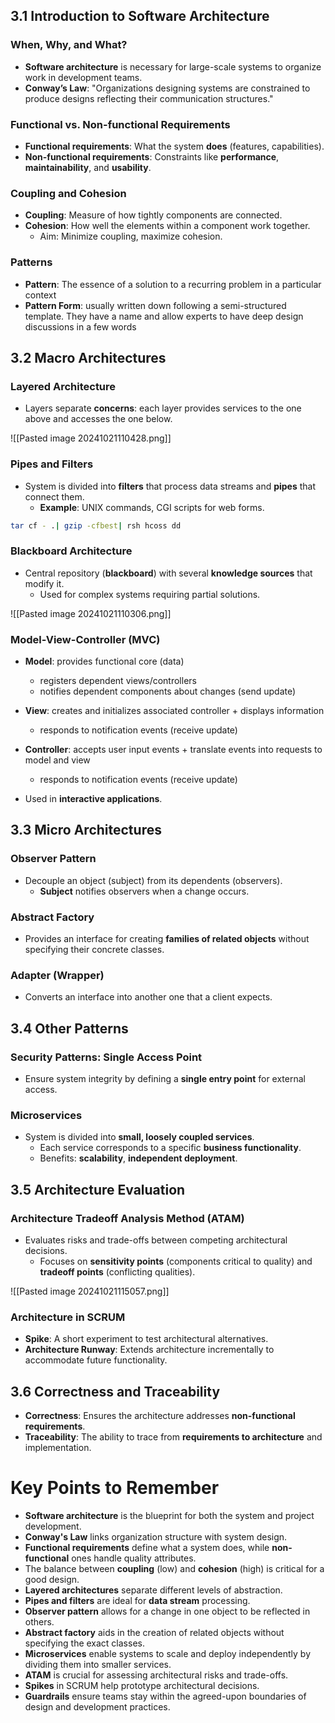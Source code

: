 ## 3.1 Introduction to Software Architecture

### When, Why, and What?

- **Software architecture** is necessary for large-scale systems to organize work in development teams.
- **Conway’s Law**: "Organizations designing systems are constrained to produce designs reflecting their communication structures."

### Functional vs. Non-functional Requirements

- **Functional requirements**: What the system **does** (features, capabilities).
- **Non-functional requirements**: Constraints like **performance**, **maintainability**, and **usability**.

### Coupling and Cohesion

- **Coupling**: Measure of how tightly components are connected.
- **Cohesion**: How well the elements within a component work together.
  - Aim: Minimize coupling, maximize cohesion.

### Patterns

- **Pattern**: The essence of a solution to a recurring problem in a particular context
- **Pattern Form**: usually written down following a semi-structured template. They have a name and allow experts to have deep design discussions in a few words

## 3.2 Macro Architectures

### Layered Architecture

- Layers separate **concerns**: each layer provides services to the one above and accesses the one below.

![[Pasted image 20241021110428.png]]

### Pipes and Filters

- System is divided into **filters** that process data streams and **pipes** that connect them.
  - **Example**: UNIX commands, CGI scripts for web forms.

```bash
tar cf - .| gzip -cfbest| rsh hcoss dd
```

### Blackboard Architecture

- Central repository (**blackboard**) with several **knowledge sources** that modify it.
  - Used for complex systems requiring partial solutions.

![[Pasted image 20241021110306.png]]

### Model-View-Controller (MVC)

- **Model**: provides functional core (data)
  - registers dependent views/controllers
  - notifies dependent components about changes (send update)
- **View**: creates and initializes associated controller + displays information
  - responds to notification events (receive update)
- **Controller**: accepts user input events + translate events into requests to model and view

  - responds to notification events (receive update)

- Used in **interactive applications**.

## 3.3 Micro Architectures

### Observer Pattern

- Decouple an object (subject) from its dependents (observers).
  - **Subject** notifies observers when a change occurs.

### Abstract Factory

- Provides an interface for creating **families of related objects** without specifying their concrete classes.

### Adapter (Wrapper)

- Converts an interface into another one that a client expects.

## 3.4 Other Patterns

### Security Patterns: Single Access Point

- Ensure system integrity by defining a **single entry point** for external access.

### Microservices

- System is divided into **small, loosely coupled services**.
  - Each service corresponds to a specific **business functionality**.
  - Benefits: **scalability**, **independent deployment**.

## 3.5 Architecture Evaluation

### Architecture Tradeoff Analysis Method (ATAM)

- Evaluates risks and trade-offs between competing architectural decisions.
  - Focuses on **sensitivity points** (components critical to quality) and **tradeoff points** (conflicting qualities).

![[Pasted image 20241021115057.png]]

### Architecture in SCRUM

- **Spike**: A short experiment to test architectural alternatives.
- **Architecture Runway**: Extends architecture incrementally to accommodate future functionality.

## 3.6 Correctness and Traceability

- **Correctness**: Ensures the architecture addresses **non-functional requirements**.
- **Traceability**: The ability to trace from **requirements to architecture** and implementation.

# Key Points to Remember

- **Software architecture** is the blueprint for both the system and project development.
- **Conway's Law** links organization structure with system design.
- **Functional requirements** define what a system does, while **non-functional** ones handle quality attributes.
- The balance between **coupling** (low) and **cohesion** (high) is critical for a good design.
- **Layered architectures** separate different levels of abstraction.
- **Pipes and filters** are ideal for **data stream** processing.
- **Observer pattern** allows for a change in one object to be reflected in others.
- **Abstract factory** aids in the creation of related objects without specifying the exact classes.
- **Microservices** enable systems to scale and deploy independently by dividing them into smaller services.
- **ATAM** is crucial for assessing architectural risks and trade-offs.
- **Spikes** in SCRUM help prototype architectural decisions.
- **Guardrails** ensure teams stay within the agreed-upon boundaries of design and development practices.
